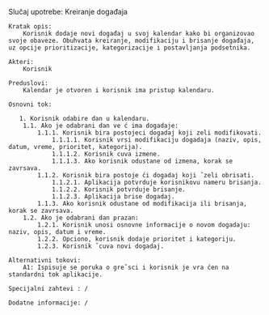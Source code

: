 Slučaj upotrebe: Kreiranje događaja

    Kratak opis:
        Korisnik dodaje novi događaj u svoj kalendar kako bi organizovao svoje obaveze. Obuhvata kreiranje, modifikaciju i brisanje događaja, uz opcije prioritizacije, kategorizacije i postavljanja podsetnika.

    Akteri:
        Korisnik

    Preduslovi:  
        Kalendar je otvoren i korisnik ima pristup kalendaru.

    Osnovni tok:
    
       1. Korisnik odabire dan u kalendaru.
        1.1. Ako je odabrani dan ve ́c ima dogadaje:
            1.1.1. Korisnik bira postojeci dogadaj koji zeli modifikovati.
                1.1.1.1. Korisnik vrsi modifikaciju dogadaja (naziv, opis, datum, vreme, prioritet, kategorija).
                1.1.1.2. Korisnik cuva izmene.
                1.1.1.3. Ako korisnik odustane od izmena, korak se zavrsava.
            1.1.2. Korisnik bira postoje ́ci dogadaj koji ˇzeli obrisati.
                1.1.2.1. Aplikacija potvrduje korisnikovu nameru brisanja.
                1.1.2.2. Korisnik potvrduje brisanje.
                1.1.2.3. Aplikacija brise dogadaj.
            1.1.3. Ako korisnik odustane od modifikacija ili brisanja, korak se zavrsava.
        1.2. Ako je odabrani dan prazan:
            1.2.1. Korisnik unosi osnovne informacije o novom dogadaju: naziv, opis, datum i vreme.
            1.2.2. Opciono, korisnik dodaje prioritet i kategoriju.
            1.2.3. Korisnik ˇcuva novi dogadaj.
                
    Alternativni tokovi:
        A1: Ispisuje se poruka o greˇsci i korisnik je vra ́cen na standardni tok aplikacije.
    
    Specijalni zahtevi : /
    
    Dodatne informacije: /
